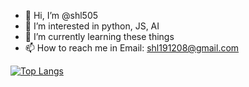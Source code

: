 - 👋 Hi, I’m @shl505
- 👀 I’m interested in python, JS, AI
- 🌱 I’m currently learning these things
- 📫 How to reach me in Email: shl191208@gmail.com

<!---
shl505/shl505 is a ✨ special ✨ repository because its `README.md` (this file) appears on your GitHub profile.
You can click the Preview link to take a look at your changes.
--->
<!---
[![Anurag's github stats](https://github-readme-stats.vercel.app/api?username=shl505)](https://github.com/anuraghazra/github-readme-stats)
--->
[![Top Langs](https://github-readme-stats.vercel.app/api/top-langs/?username=shl505&layout=donut)](https://github.com/anuraghazra/github-readme-stats)
